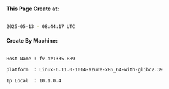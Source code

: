 
   
#### This Page Create at:

```bash

2025-05-13 - 08:44:17 UTC

```

#### Create By Machine:

```bash

Host Name : fv-az1335-889

platform  : Linux-6.11.0-1014-azure-x86_64-with-glibc2.39

Ip Local  : 10.1.0.4

```

